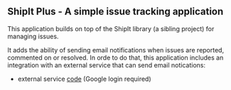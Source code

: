 ShipIt Plus - A simple issue tracking application
--------------------------------------------------------------------------------

This application builds on top of the ShipIt library (a sibling project) 
for managing issues.

It adds the ability of sending email notifications 
when issues are reported, commented on or resolved. In orde to
do that, this application includes an integration with an external service 
that can send email notications:

* external service [code](https://script.google.com/d/1d54TavITWQNgGjgsF8CA_KboYe1ySszVSt_tpPHSpGDrsg7BJ9lsCJGM/edit?usp=sharing>)  (Google login required)
